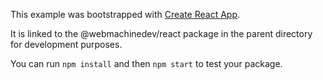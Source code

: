 This example was bootstrapped with [Create React App](https://github.com/facebook/create-react-app).

It is linked to the @webmachinedev/react package in the parent directory for development purposes.

You can run `npm install` and then `npm start` to test your package.
